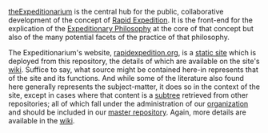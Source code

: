 [theExpeditionarium]() is the central hub for the public, collaborative development of the concept of [Rapid Expedition]().  It is the front-end for the explication of the [Expeditionary Philosophy]() at the core of that concept but also of the many potential facets of the practice of that philosophy.

The Expeditionarium's website, [rapidexpedition.org](), is a [static site]() which is deployed from this repository, the details of which are available on the site's [wiki]().  Suffice to say, what source might be contained here-in represents that of the site and its functions.  And while some of the literature also found here generally represents the subject-matter, it does so in the context of the site, except in cases where that content is a [subtree]() retrieved from other repositories; all of which fall under the administration of our [organization]() and should be included in our [master repository]().  Again, more details are available in the [wiki]().

